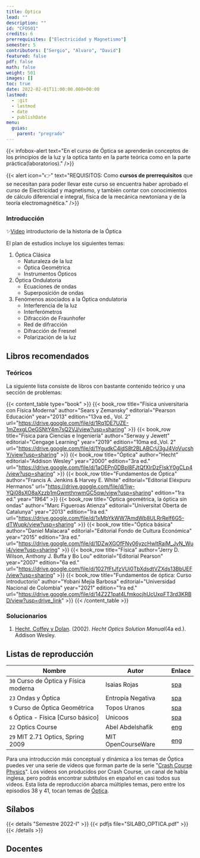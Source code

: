 ```yaml
---
title: Óptica
lead: ""
description: ""
id: "CFO501"
credits: 6
prerrequisites: ["Electricidad y Magnetismo"]
semester: 5
contributors: ["Sergio", "Alvaro", "David"]
featured: false
pdf: false
math: false
weight: 501
images: []
toc: true
date: 2022-02-01T11:00:00.000+00:00
lastmod:
  - :git
  - lastmod
  - date
  - publishDate
menu:
  guias:
    parent: "pregrado"
---
```


{{< infobox-alert text="En el curso de Óptica se aprenderán conceptos de los principios de la luz y la optica  tanto en la parte teórica como en la parte práctica(laboratorios)." />}}

{{< alert icon="👉" text="REQUISITOS: Como **cursos de prerrequisitos** que se necesitan para poder llevar este curso se encuentra haber aprobado el curso de Electricidad y magnetismo, y también contar con conocimientos de cálculo diferencial e integral, física de la mecánica newtoniana y de la teoría electromagnética." />}}

### Introducción

✨[Video](https://www.youtube.com/watch?v=a7ZHi2kDndo) introductorio de la historia de la Óptica

El plan de estudios incluye los siguientes temas:

1. Óptica Clásica
   - Naturaleza de la luz
   - Óptica Geométrica
   - Instrumentos Ópticos
2. Óptica Ondulatoria
   - Ecuaciones de ondas
   - Superposición de ondas
3. Fenómenos asociados a la Óptica ondulatoria
   - Interferencia de la luz
   - Interferómetros
   - Difracción de Fraunhofer
   - Red de difracción
   - Difracción de Fresnel
   - Polarización de la luz

## Libros recomendados

### Teóricos

La siguiente lista consiste de libros con bastante contenido teórico y una sección de problemas:

{{< content_table type="book" >}} {{< book_row title="Física universitaria con Física Moderna" author="Sears y Zemansky" editorial="Pearson Educación" year="2013" edition="13va ed., Vol. 2" url="https://drive.google.com/file/d/1Rq1DE7UZE-1mZexgLOeGSNtY4m7sQ2VJ/view?usp=sharing" >}} {{< book_row title="Física para Ciencias e Ingeniería" author="Serway y Jewett" editorial="Cengage Learning" year="2019" edition="10ma ed.,Vol. 2" url="https://drive.google.com/file/d/1YgudkC4idS8t2BLABCrU3gJ4VoVucshY/view?usp=sharing" >}} {{< book_row title="Óptica" author="Hecht" editorial="Addison Wesley" year="2000" edition="3ra ed." url="https://drive.google.com/file/d/1aOEPn0DBpl8FJtQfXIrDzFIskY0gCLp4/view?usp=sharing" >}} {{< book_row title="Fundamentos de Óptica" author="Francis A. Jenkins & Harvey E. White" editorial="Editorial Eléxpuru Hermanos" url="https://drive.google.com/file/d/1iw-YQi08sXO8aXzzb1mGwmthnwmGC5qw/view?usp=sharing" edition="1ra ed." year="1964" >}} {{< book_row title="Óptica geométrica, la óptica sin ondas" author="Marc Figueroas Atienza" editorial="Universitat Oberta de Catalunya" year="2013" edition="1ra ed." url="https://drive.google.com/file/d/1xMbYkWW7AmdWb8ULRrRelf6G5-dTWupk/view?usp=sharing" >}} {{< book_row title="Óptica básica" author="Daniel Malacara" editorial="Editorial Fondo de Cultura Económica" year="2015" edition="3ra ed." url="https://drive.google.com/file/d/1DZwXGOfFNy06yzcHwltRaiM_JvN_Wui4/view?usp=sharing" >}} {{< book_row title="Física" author="Jerry D. Wilson, Anthony J. Buffa y Bo Lou" editorial="Editorial Pearson" year="2007" edition="6a ed." url="https://drive.google.com/file/d/1027fFtJfzVUi0TbXdsdtVZXds13BbUEF/view?usp=sharing" >}} {{< book_row title="Fundamentos de óptica: Curso introductorio" author="Yobani Mejía Barbosa" editorial="Universidad Nacional de Colombia" year="2021" edition="1ra ed." url="https://drive.google.com/file/d/14Z2Z1pat4LfmkocjhUcUxpFT3rd3KRBD/view?usp=drive_link" >}} {{< /content_table >}}

### Solucionarios

1. [Hecht, Coffey y Dolan](https://drive.google.com/file/d/1UfQB1DE0wIF52QDRDht4JVXn1PNEGrD9/view?usp=sharing). (2002). _Hecht Optics Solution Manual_(4a ed.). Addison Wesley.

## Listas de reproducción

| Nombre | Autor | Enlace |
| --- | --- | --- |
| `30` Curso de Óptica y Física moderna | Isaias Rojas | [spa](https://youtube.com/playlist?list=PL1Ztlverqb4rVFJQK_3ysBllIeW9iNqnx) |
| `23` Ondas y Óptica | Entropía Negativa | [spa](https://www.youtube.com/playlist?list=PLBMRQ0GOZVeUBIv9Zr5auFnVcDXn3yDHh) |
| `9` Curso de Óptica Geométrica | Topos Uranos | [spa](https://youtube.com/playlist?list=PL_C8rbeFjqAWf4vOMzs7reXie5fNKcGb0) |
| `6` Óptica - Física [Curso básico] | Unicoos | [spa](https://youtube.com/playlist?list=PLOa7j0qx0jgN25SjjO0CJ-NG0czFF_s4O) |
| `22` Optics Course | Abel Abdelshafik | [eng](https://youtube.com/playlist?list=PL8OVtyCOyQr-hkzGW07wZHQg5KGcZDe8N) |
| `29` MIT 2.71 Optics, Spring 2009 | MIT OpenCourseWare | [eng](https://youtube.com/playlist?list=PLEA084AC2DD3CEC09) |

Para una introducción más conceptual y dinámica a los temas de Óptica puedes ver una serie de videos que forman parte de la serie "[Crash Course Physics](https://www.youtube.com/playlist?list=PL8dPuuaLjXtN0ge7yDk_UA0ldZJdhwkoV)". Los videos son producidos por Crash Course, un canal de habla inglesa, pero podrás encontrar subtítulos en español en casi todos sus videos. Esta lista de reproducción abarca múltiples temas, pero entre los episodios 38 y 41, tocan temas de [Óptica](https://www.youtube.com/playlist?list=PLtmYHzw6fOYQ4vvlP7liJMpsIM-dvs9xG).

## Sílabos

{{< details "Semestre 2022-I" >}} {{< pdfjs file="SILABO_OPTICA.pdf" >}} {{< /details >}}

## Docentes
